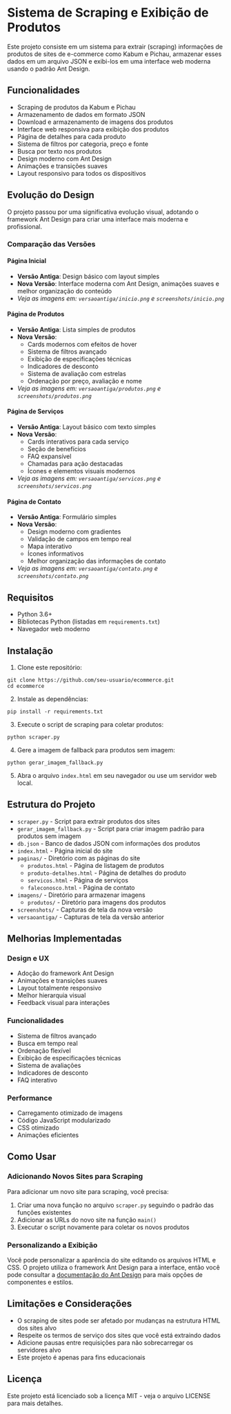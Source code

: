 # Sistema de Scraping e Exibição de Produtos

Este projeto consiste em um sistema para extrair (scraping) informações de produtos de sites de e-commerce como Kabum e Pichau, armazenar esses dados em um arquivo JSON e exibi-los em uma interface web moderna usando o padrão Ant Design.

## Funcionalidades

- Scraping de produtos da Kabum e Pichau
- Armazenamento de dados em formato JSON
- Download e armazenamento de imagens dos produtos
- Interface web responsiva para exibição dos produtos
- Página de detalhes para cada produto
- Sistema de filtros por categoria, preço e fonte
- Busca por texto nos produtos
- Design moderno com Ant Design
- Animações e transições suaves
- Layout responsivo para todos os dispositivos

## Evolução do Design

O projeto passou por uma significativa evolução visual, adotando o framework Ant Design para criar uma interface mais moderna e profissional.

### Comparação das Versões

#### Página Inicial
- **Versão Antiga**: Design básico com layout simples
- **Nova Versão**: Interface moderna com Ant Design, animações suaves e melhor organização do conteúdo
- *Veja as imagens em: `versaoantiga/inicio.png` e `screenshots/inicio.png`*

#### Página de Produtos
- **Versão Antiga**: Lista simples de produtos
- **Nova Versão**: 
  - Cards modernos com efeitos de hover
  - Sistema de filtros avançado
  - Exibição de especificações técnicas
  - Indicadores de desconto
  - Sistema de avaliação com estrelas
  - Ordenação por preço, avaliação e nome
- *Veja as imagens em: `versaoantiga/produtos.png` e `screenshots/produtos.png`*

#### Página de Serviços
- **Versão Antiga**: Layout básico com texto simples
- **Nova Versão**: 
  - Cards interativos para cada serviço
  - Seção de benefícios
  - FAQ expansível
  - Chamadas para ação destacadas
  - Ícones e elementos visuais modernos
- *Veja as imagens em: `versaoantiga/servicos.png` e `screenshots/servicos.png`*

#### Página de Contato
- **Versão Antiga**: Formulário simples
- **Nova Versão**: 
  - Design moderno com gradientes
  - Validação de campos em tempo real
  - Mapa interativo
  - Ícones informativos
  - Melhor organização das informações de contato
- *Veja as imagens em: `versaoantiga/contato.png` e `screenshots/contato.png`*

## Requisitos

- Python 3.6+
- Bibliotecas Python (listadas em `requirements.txt`)
- Navegador web moderno

## Instalação

1. Clone este repositório:
```
git clone https://github.com/seu-usuario/ecommerce.git
cd ecommerce
```

2. Instale as dependências:
```
pip install -r requirements.txt
```

3. Execute o script de scraping para coletar produtos:
```
python scraper.py
```

4. Gere a imagem de fallback para produtos sem imagem:
```
python gerar_imagem_fallback.py
```

5. Abra o arquivo `index.html` em seu navegador ou use um servidor web local.

## Estrutura do Projeto

- `scraper.py` - Script para extrair produtos dos sites
- `gerar_imagem_fallback.py` - Script para criar imagem padrão para produtos sem imagem
- `db.json` - Banco de dados JSON com informações dos produtos
- `index.html` - Página inicial do site
- `paginas/` - Diretório com as páginas do site
  - `produtos.html` - Página de listagem de produtos
  - `produto-detalhes.html` - Página de detalhes do produto
  - `servicos.html` - Página de serviços
  - `faleconosco.html` - Página de contato
- `imagens/` - Diretório para armazenar imagens
  - `produtos/` - Diretório para imagens dos produtos
- `screenshots/` - Capturas de tela da nova versão
- `versaoantiga/` - Capturas de tela da versão anterior

## Melhorias Implementadas

### Design e UX
- Adoção do framework Ant Design
- Animações e transições suaves
- Layout totalmente responsivo
- Melhor hierarquia visual
- Feedback visual para interações

### Funcionalidades
- Sistema de filtros avançado
- Busca em tempo real
- Ordenação flexível
- Exibição de especificações técnicas
- Sistema de avaliações
- Indicadores de desconto
- FAQ interativo

### Performance
- Carregamento otimizado de imagens
- Código JavaScript modularizado
- CSS otimizado
- Animações eficientes

## Como Usar

### Adicionando Novos Sites para Scraping

Para adicionar um novo site para scraping, você precisa:

1. Criar uma nova função no arquivo `scraper.py` seguindo o padrão das funções existentes
2. Adicionar as URLs do novo site na função `main()`
3. Executar o script novamente para coletar os novos produtos

### Personalizando a Exibição

Você pode personalizar a aparência do site editando os arquivos HTML e CSS. O projeto utiliza o framework Ant Design para a interface, então você pode consultar a [documentação do Ant Design](https://ant.design/) para mais opções de componentes e estilos.

## Limitações e Considerações

- O scraping de sites pode ser afetado por mudanças na estrutura HTML dos sites alvo
- Respeite os termos de serviço dos sites que você está extraindo dados
- Adicione pausas entre requisições para não sobrecarregar os servidores alvo
- Este projeto é apenas para fins educacionais

## Licença

Este projeto está licenciado sob a licença MIT - veja o arquivo LICENSE para mais detalhes.
